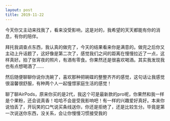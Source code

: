 ```yaml
---
layout: post
title: 2019-11-22
---
```


今天你又主动来找我了，看来没受影响，这是对的，我希望的天天都能有你的消息，有你的陪伴。

拜托我调查点东西，我认真的做完了，今天的结果看来你是满意的。做完之后你又主动上升话题了，这好像是第二次了，感觉我们之间的距离在慢慢拉近了一点，这样真好。拍了张宵夜的照片，有酒有零食。你果然还是很喜欢喝酒。其实我发现我也有点想喝酒了……

然后随便聊聊你说你洗碗了，喜欢那种把碗碟的整整齐齐的感觉，这句话让我感觉很温馨很舒服，有种两个人一起憧憬家庭生活的感觉！

聊了聊AirPods，原来你买的是2代，我这个可是最新款的pro呢，你果然和我一样是个果粉，还会说真香！哈哈不会是受我影响吧！有一样的兴趣爱好真好。本来你说怕丢了，开玩笑的口气说买条线送你，你还是拒绝了，还是比较生分。毕竟是第一次说送你东西，没关系，会让你慢慢习惯接受我的

